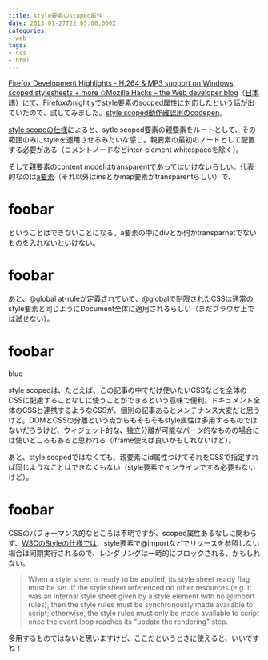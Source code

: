 ```yaml
---
title: style要素のscoped属性
date: 2013-01-27T22:05:00.000Z
categories:
- web
tags:
- css
- html
---
```

[Firefox Development Highlights - H.264 & MP3 support on Windows, scoped stylesheets + more ✩Mozilla Hacks – the Web developer blog](https://hacks.mozilla.org/2013/01/firefox-development-highlights-h-264-mp3-support-on-windows-scoped-stylesheets-more/)（[日本語](https://dev.mozilla.jp/2013/01/firefox-development-highlights-h-264-mp3-support-on-windows-scoped-stylesheets-more/)）にて、[Firefoxのnightly](http://nightly.mozilla.org/)でstyle要素のscoped属性に対応したという話が出ていたので、試してみました。[style scoped動作確認用のcodepen](http://codepen.io/memolog/pen/uedGg)。

<!-- more -->

[style scopeの仕様](http://www.w3.org/TR/html5/document-metadata.html#attr-style-scoped)によると、sytle scoped要素の親要素をルートとして、その範囲のみにstyleを適用させるみたいな感じ。親要素の最初のノードとして配置する必要がある（コメントノードなどinter-element whitespaceを除く）。

そして親要素のcontent modelは[transparent](http://www.w3.org/TR/html5/dom.html#transparent)であってはいけないらしい。代表的なのは[a要素](http://www.w3.org/TR/html5/text-level-semantics.html#the-a-element)（それ以外はinsとかmap要素がtransparentらしい）で、

<a>
<style scoped>
h1{ color:black }
</style>
<h1>foobar</h1>
</a>

ということはできないことになる。a要素の中にdivとか何かtransparnetでないものを入れないといけない。

<a>
<div>
<style scoped>
h1{ color:black }
</style>
<h1>foobar</h1>
</div>
</a>

あと、@global at-ruleが定義されていて、@globalで制限されたCSSは通常のstyle要素と同じようにDocument全体に適用されるらしい（まだブラウザ上では試せない）。

<div>
<style scoped>
@global{ div{ color:blue } }
h1 { width:95&#x25;; }
</style>
<h1>foobar</h1>
</div>
<div>
blue
</div>

style scopedは、たとえば、この記事の中でだけ使いたいCSSなどを全体のCSSに配慮することなしに使うことができるという意味で便利。ドキュメント全体のCSSと連携するようなCSSが、個別の記事あるとメンテナンス大変だと思うけど。DOMとCSSの分離という点からもそもそもstyle属性は多用するものではないだろうけど、ウィジェット的な、独立分離が可能なパーツ的なものの場合には使いどころもあると思われる（iframe使えば良いかもしれないけど）。

あと、style scopedではなくても、親要素にid属性つけてそれをCSSで指定すれば同じようなことはできなくもない（style要素でインラインでする必要もないけど）。

<div id="foobar">
<style>
#foobar h1{ color:black }
</style>
<h1>foobar</h1>
</div>

CSSのパフォーマンス的なところは不明ですが、scoped属性あるなしに関わらず、[W3CのStyleの仕様では](http://www.w3.org/TR/html5/document-metadata.html#styling)、style要素で@importなどでリソースを参照しない場合は同期実行されるので、レンダリングは一時的にブロックされる、かもしれない。

> When a style sheet is ready to be applied, its style sheet ready flag must be set. If the style sheet referenced no other resources (e.g. it was an internal style sheet given by a style element with no @import rules), then the style rules must be synchronously made available to script; otherwise, the style rules must only be made available to script once the event loop reaches its "update the rendering" step.

多用するものではないと思いますけど、ここだというときに使えると、いいですね！
